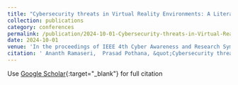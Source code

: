 ```yaml
---
title: "Cybersecurity threats in Virtual Reality Environments: A Literature Review (Accepted)"
collection: publications
category: conferences
permalink: /publication/2024-10-01-Cybersecurity-threats-in-Virtual-Reality-Environments-A-Literature-Review-Accepted
date: 2024-10-01
venue: 'In the proceedings of IEEE 4th Cyber Awareness and Research Symposium 2024'
citation: ' Ananth Ramaseri,  Prasad Pothana, &quot;Cybersecurity threats in Virtual Reality Environments: A Literature Review (Accepted).&quot; In the proceedings of IEEE 4th Cyber Awareness and Research Symposium 2024, 2024.'
---
```

Use [Google Scholar](https://scholar.google.com/scholar?q=Cybersecurity+threats+in+Virtual+Reality+Environments:+A+Literature+Review+(Accepted)){:target="_blank"} for full citation
